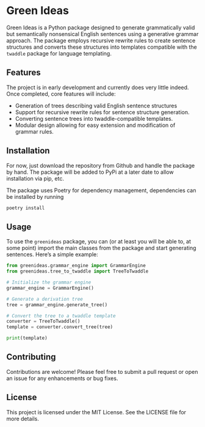 # Green Ideas

Green Ideas is a Python package designed to generate grammatically valid but semantically nonsensical English sentences using a generative grammar approach. The package employs recursive rewrite rules to create sentence structures and converts these structures into templates compatible with the `twaddle` package for language templating.

## Features

The project is in early development and currently does very little indeed. Once completed, core features
will include:

- Generation of trees describing valid English sentence structures
- Support for recursive rewrite rules for sentence structure generation.
- Converting sentence trees into twaddle-compatible templates.
- Modular design allowing for easy extension and modification of grammar rules.

## Installation

For now, just download the repository from Github and handle the package by hand. The package will
be added to PyPi at a later date to allow installation via pip, etc.

The package uses Poetry for dependency management, dependencies can be installed by running

```bash
poetry install
```

## Usage

To use the `greenideas` package, you can (or at least you will be able to, at some point) import the main classes from the package and start generating sentences. Here’s a simple example:

```python
from greenideas.grammar_engine import GrammarEngine
from greenideas.tree_to_twaddle import TreeToTwaddle

# Initialize the grammar engine
grammar_engine = GrammarEngine()

# Generate a derivation tree
tree = grammar_engine.generate_tree()

# Convert the tree to a twaddle template
converter = TreeToTwaddle()
template = converter.convert_tree(tree)

print(template)
```

## Contributing

Contributions are welcome! Please feel free to submit a pull request or open an issue for any enhancements or bug fixes.

## License

This project is licensed under the MIT License. See the LICENSE file for more details.